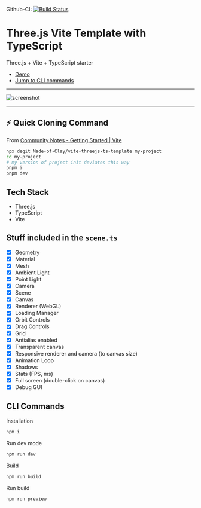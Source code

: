 Github-CI: [![Build Status][build_status]][build_link]

[build_status]: ./../../actions/workflows/build.yml/badge.svg
[build_link]: ./../../actions/workflows/build.yml

# Three.js Vite Template with TypeScript

Three.js + Vite + TypeScript starter

- [Demo](../../deployments/github-pages)
- [Jump to CLI commands](#cli-commands)

---
![screenshot](docs/preview.png)

---

## ⚡ Quick Cloning Command

From [Community Notes - Getting Started | Vite](https://vite.dev/guide/#community-templates)

```bash
npx degit Made-of-Clay/vite-threejs-ts-template my-project
cd my-project
# my version of project init deviates this way
pnpm i
pnpm dev
```

## Tech Stack

- Three.js
- TypeScript
- Vite

## Stuff included in the `scene.ts`

- [x] Geometry
- [x] Material
- [x] Mesh
- [x] Ambient Light
- [x] Point Light
- [x] Camera
- [x] Scene
- [x] Canvas
- [x] Renderer (WebGL)
- [x] Loading Manager
- [x] Orbit Controls
- [x] Drag Controls
- [x] Grid
- [x] Antialias enabled
- [x] Transparent canvas
- [x] Responsive renderer and camera (to canvas size)
- [x] Animation Loop
- [x] Shadows
- [x] Stats (FPS, ms)
- [x] Full screen (double-click on canvas)
- [x] Debug GUI

## CLI Commands

Installation

```bash
npm i
```

Run dev mode

```bash
npm run dev
```

Build

```bash
npm run build
```

Run build

```bash
npm run preview
```
